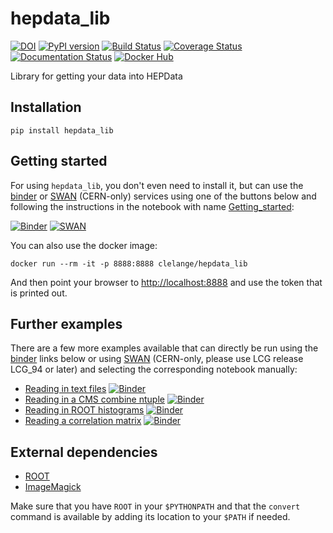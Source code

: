 # hepdata_lib

[![DOI](https://zenodo.org/badge/129248575.svg)](https://zenodo.org/badge/latestdoi/129248575)
[![PyPI version](https://badge.fury.io/py/hepdata-lib.svg)](https://badge.fury.io/py/hepdata-lib)
[![Build Status](https://travis-ci.org/HEPData/hepdata_lib.svg?branch=master)](https://travis-ci.org/HEPData/hepdata_lib)
[![Coverage Status](https://coveralls.io/repos/github/HEPData/hepdata_lib/badge.svg?branch=master)](https://coveralls.io/github/HEPData/hepdata_lib?branch=master)
[![Documentation Status](https://readthedocs.org/projects/hepdata-lib/badge/)](http://hepdata-lib.readthedocs.io/)
[![Docker Hub](https://images.microbadger.com/badges/image/clelange/hepdata_lib.svg)](https://hub.docker.com/r/clelange/hepdata_lib/)

Library for getting your data into HEPData

## Installation

```shell
pip install hepdata_lib
```

## Getting started

For using `hepdata_lib`, you don't even need to install it, but can use the [binder](https://mybinder.org/) or [SWAN](https://swan.cern.ch/) (CERN-only) services using one of the buttons below and following the instructions in the notebook with name [Getting_started](examples/Getting_started.ipynb):

[![Binder](https://mybinder.org/badge.svg)](https://mybinder.org/v2/gh/HEPData/hepdata_lib/master?filepath=examples/Getting_started.ipynb)
[![SWAN](https://swanserver.web.cern.ch/swanserver/images/badge_swan_white_150.png)](https://cern.ch/swanserver/cgi-bin/go/?projurl=https://github.com/HEPData/hepdata_lib.git)

You can also use the docker image:

```shell
docker run --rm -it -p 8888:8888 clelange/hepdata_lib
```

And then point your browser to [http://localhost:8888](http://localhost:8888) and use the token that is printed out.

## Further examples

There are a few more examples available that can directly be run using the [binder](https://mybinder.org/) links below or using [SWAN](https://swan.cern.ch/) (CERN-only, please use LCG release LCG_94 or later) and selecting the corresponding notebook manually:

- [Reading in text files](examples/Getting_started.ipynb) [![Binder](https://mybinder.org/badge.svg)](https://mybinder.org/v2/gh/HEPData/hepdata_lib/master?filepath=examples/Getting_started.ipynb)
- [Reading in a CMS combine ntuple](examples/combine_limits.ipynb) [![Binder](https://mybinder.org/badge.svg)](https://mybinder.org/v2/gh/HEPData/hepdata_lib/master?filepath=examples/combine_limits.ipynb)
- [Reading in ROOT histograms](examples/reading_histograms.ipynb) [![Binder](https://mybinder.org/badge.svg)](https://mybinder.org/v2/gh/HEPData/hepdata_lib/master?filepath=examples/reading_histograms.ipynb)
- [Reading a correlation matrix](examples/correlation.ipynb) [![Binder](https://mybinder.org/badge.svg)](https://mybinder.org/v2/gh/HEPData/hepdata_lib/master?filepath=examples/correlation.ipynb)

## External dependencies

- [ROOT](https://root.cern.ch)
- [ImageMagick](https://www.imagemagick.org)

Make sure that you have `ROOT` in your `$PYTHONPATH` and that the `convert` command is available by adding its location to your `$PATH` if needed.
